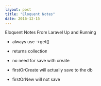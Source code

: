 ```yaml
---
layout: post
title: "Eloquent Notes"
date: 2016-12-15
---
```


Eloquent Notes From Laravel Up and Running

* always use ->get()

* returns collection

* no need for save with create

* firstOrCreate will actually save to the db
* firstOrNew will not save

